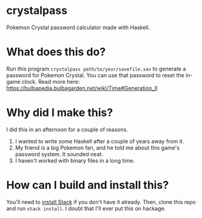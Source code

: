 # crystalpass
 Pokemon Crystal password calculator made with Haskell.
# What does this do?
 Run this program `crystalpass path/to/your/savefile.sav` to generate a password for Pokemon Crystal.
 You can use that password to reset the in-game clock. Read more here: https://bulbapedia.bulbagarden.net/wiki/Time#Generation_II
# Why did I make this?
 I did this in an afternoon for a couple of reasons.
 1. I wanted to write some Haskell after a couple of years away from it.
 2. My friend is a big Pokemon fan, and he told me about this game's password system. It sounded neat.
 3. I haven't worked with binary files in a long time.
# How can I build and install this?
 You'll need to [install Stack](https://docs.haskellstack.org/en/stable/install_and_upgrade/) if you don't have it already.
 Then, clone this repo and run `stack install`. I doubt that I'll ever put this on hackage.
